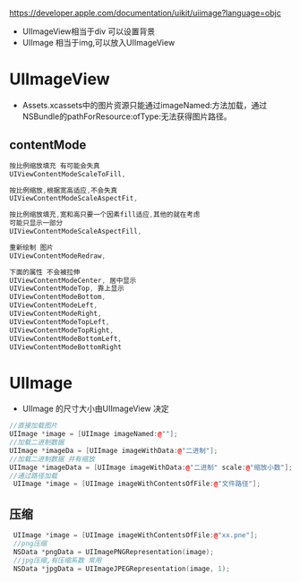 
https://developer.apple.com/documentation/uikit/uiimage?language=objc

* UIImageView相当于div 可以设置背景  
* UIImage 相当于img,可以放入UIImageView

# UIImageView

* Assets.xcassets中的图片资源只能通过imageNamed:方法加载，通过NSBundle的pathForResource:ofType:无法获得图片路径。

## contentMode

```c++
按比例缩放填充 有可能会失真
UIViewContentModeScaleToFill, 

按比例缩放,根据宽高适应,不会失真      
UIViewContentModeScaleAspectFit,

按比例缩放填充,宽和高只要一个因素fill适应,其他的就在考虑
可能只显示一部分        
UIViewContentModeScaleAspectFill,   

重新绘制 图片
UIViewContentModeRedraw, 

下面的属性 不会被拉伸         
UIViewContentModeCenter, 居中显示        
UIViewContentModeTop, 靠上显示
UIViewContentModeBottom,
UIViewContentModeLeft,
UIViewContentModeRight,
UIViewContentModeTopLeft,
UIViewContentModeTopRight,
UIViewContentModeBottomLeft,
UIViewContentModeBottomRight
```


# UIImage

* UIImage 的尺寸大小由UIImageView 决定

```c++
//直接加载图片
UIImage *image = [UIImage imageNamed:@""];
//加载二进制数据
UIImage *imageDa = [UIImage imageWithData:@"二进制"];
//加载二进制数据 并有缩放
UIImage *imageData = [UIImage imageWithData:@"二进制" scale:@"缩放小数"];
//通过路径加载
 UIImage *image = [UIImage imageWithContentsOfFile:@"文件路径"];
```

## 压缩

```c++
 UIImage *image = [UIImage imageWithContentsOfFile:@"xx.pne"];
 //png压缩
 NSData *pngData = UIImagePNGRepresentation(image);
 //jpg压缩,有压缩系数 常用
 NSData *jpgData = UIImageJPEGRepresentation(image, 1);
```
